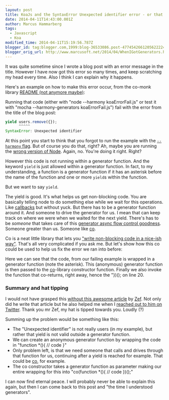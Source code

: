 ```yaml
---
layout: post
title: KoaJs and the SyntaxError Unexpected identifier error - or that time when I understood generators
date: 2014-04-11T14:43:00.001Z
author: Marcus Hammarberg
tags:
  - Javascript
  - Koa
modified_time: 2014-04-11T15:19:56.787Z
blogger_id: tag:blogger.com,1999:blog-36533086.post-4774542661205622224
blogger_orig_url: http://www.marcusoft.net/2014/04/WhenIGotGenerators.html
---
```


It was quite sometime since I wrote a blog post with an error message in the title. However I have now got this error so many times, and keep scratching my head every time. Also I think I can explain why it happens.

Here's an example on how to make this error occur, from the co-monk library [README (not anymore maybe)](https://github.com/visionmedia/co-monk/pull/4):

Running that code (either with "node --harmony koaErrorFail.js" or test it with "mocha --harmony-generators koaErrorFail.js") fail with the error from the title of the blog post:

```javascript
yield users.remove({});
      ^^^^^
SyntaxError: Unexpected identifier
```

At this point you start to think that you forgot to run the example with the [`--harmony` flag](http://www.marcusoft.net/2014/03/koaintro.html). But of course you do that, right?
Ah, maybe you are running the [wrong version of Node](http://www.marcusoft.net/2014/03/koaintro.html). Again, no. You're doing it right. Right?

However this code is not running within a generator function. And the keyword `yield` is just allowed within a generator function. In fact, to my understanding, a function is a generator function if it has an asterisk before the name of the function and one or more `yield`s within the function.

But we want to say `yield`.

The yield is good. It's what helps us get non-blocking code. You are basically telling node to do something else while we wait for this operations. Like [callbacks](http://www.marcusoft.net/2014/03/javascript-callbacks-cant-live-with.html) but without yuck.
But there has to be a generator function around it. And someone to drive the generator for us. I mean that can keep track on where we were when we waited for the next yield. There's has to be *someone* that takes care of this [generator async flow control goodness](https://www.npmjs.org/package/co). Someone greater than us. Someone like [co](https://www.npmjs.org/package/co).

Co is a neat little library that lets you ["write non-blocking code in a nice-ish way"](https://github.com/visionmedia/co). That's all very complicated if you ask me. But let's show how this co could be used to help us fix the error we ran into before:

Here we can see that the code, from our failing example is wrapped in a generator function (note the asterisk). This (anonymous) generator function is then passed to the [co](https://www.npmjs.org/package/co)-library constructor function. Finally we also invoke the function that co-returns, right away, hence the "})(); on line 20.

### Summary and hat tipping

I would not have grasped this [without this awesome article](http://zef.me/6096/callback-free-harmonious-node-js) by [Zef](https://twitter.com/zef). Not only did he write that article but he also helped me when I [reached out to him on Twitter](https://twitter.com/marcusoftnet/statuses/454620650410237952). Thank you mr Zef, my hat is tipped towards you. Loudly (?)

Summing up the problem would be something like this:

- The "Unexpected identifier" is not really users (in my example), but rather that yield is not valid outside a generator function.
- We can create an anonymous generator function by wrapping the code in "function *(){ // code }"
- Only problem left, is that we need someone that calls and drives through that function for us, continuing after a yield is reached for example. That could be [co](https://www.npmjs.org/package/co), for example.  
- The co constructor takes a generator function as parameter making our entire wrapping for this into "co(function *(){ // code })();"

I can now find eternal peace. I will probably never be able to explain this again, but then I can come back to this post and "the time I understood generators".
